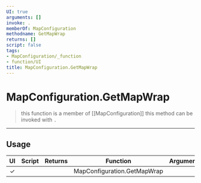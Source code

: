 ```yaml
---
UI: true
arguments: []
invoke: .
memberOf: MapConfiguration
methodname: GetMapWrap
returns: []
script: false
tags:
- MapConfiguration/_function
- function/UI
title: MapConfiguration.GetMapWrap
---
```

# MapConfiguration.GetMapWrap
> this function is a member of [[MapConfiguration]]
> this method can be invoked with `.`
-----
## Usage
|  UI | Script | Returns | Function | Arguments |
|:---:|:------:|-------:|:--------:|:---------|
|✓| ||MapConfiguration.GetMapWrap||
